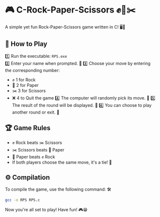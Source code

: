 # 🎮 C-Rock-Paper-Scissors ✊📄✂️

A simple yet fun Rock-Paper-Scissors game written in C! 🖥️🚀

## 🎲 How to Play

1️⃣ Run the executable: `RPS.exe`  
2️⃣ Enter your name when prompted. 📝
3️⃣ Choose your move by entering the corresponding number:

- ✊ 1 for Rock
- 📄 2 for Paper
- ✂️ 3 for Scissors
- ❌ 4 to Quit the game
  4️⃣ The computer will randomly pick its move. 🤖
  5️⃣ The result of the round will be displayed. 🎉
  6️⃣ You can choose to play another round or exit. 🔁

## 🏆 Game Rules

- ✊ Rock beats ✂️ Scissors
- ✂️ Scissors beats 📄 Paper
- 📄 Paper beats ✊ Rock
- If both players choose the same move, it's a tie! 🤝

## ⚙️ Compilation

To compile the game, use the following command: 🛠️

```bash
gcc -o RPS RPS.c
```

Now you're all set to play! Have fun! 🎮😁
